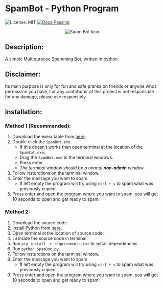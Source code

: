 # SpamBot - Python Program
![License: MIT](https://img.shields.io/badge/License-MIT-yellow.svg)
[![Docs Passing](https://img.shields.io/badge/Docs-Passing-brightgreen.svg)](https://github.com/SpoiledUnknown/Spam-Bot/blob/main/README.md)

<p align="center">
    <img src="./SpamBot.ico" alt="Spam Bot Icon">
</p>

## Description:
A simple Multipurpose Spamming Bot, written in python.

## Disclaimer:
Its main purpose is only for fun and safe pranks on friends or anyone whos permission you have, I or any contributer of this project is not responsible for any damage, please use responsibly.

## installation:
### Method 1 (Recommended):
 1. Download the executable from [here](https://github.com/SpoiledUnknown/Spam-Bot/releases/tag/v1.5.0).
 2. Double click the `SpamBot.exe`.
    - If this doesn't works then open terminal at the location of the `SpamBot.exe`.
    - Drag the `SpamBot.exe` to the terminal windows.
    - Press enter.
    - *The terminal window should be a normal ***non-admin*** window*
 3. Follow insturctions on the terminal window. 
 4. Enter the message you want to spam.
    - If left empty the program will try using `ctrl + v` to spam what was previously copied.
 5. Press enter and open the program where you want to spam, you will get 10 seconds to open and get ready to spam.
   
### Method 2:
1. Download the source code.
2. Install Python from [here](https://www.python.org/downloads/).
3. Open terminal at the location of source code.
4. `cd` inside the source code in terminal.
5. Run `pip install -r requirements.txt` to install dependencies.
6. Run `python SpamBot.py`.
7. Follow insturctions on the terminal window. 
8. Enter the message you want to spam.
    - If left empty the program will try using `ctrl + v` to spam what was previously copied.
9. Press enter and open the program where you want to spam, you will get 10 seconds to open and get ready to spam.
